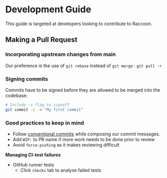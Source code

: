 # Development Guide

This guide is targeted at developers looking to contribute to Raccoon.

## Making a Pull Request

### Incorporating upstream changes from main

Our preference is the use of `git rebase` instead of `git merge` : `git pull -r`

### Signing commits

Commits have to be signed before they are allowed to be merged into the codebase:

```bash
# Include -s flag to signoff
git commit -s -m "My first commit"
```

### Good practices to keep in mind

* Follow [conventional commits](https://www.conventionalcommits.org/en/v1.0.0/#summary) while composing our commit messages.
* Add `WIP:` to PR name if more work needs to be done prior to review
* Avoid `force-pushing` as it makes reviewing difficult

**Managing CI-test failures**

* GitHub runner tests
  * Click `checks` tab to analyse failed tests
